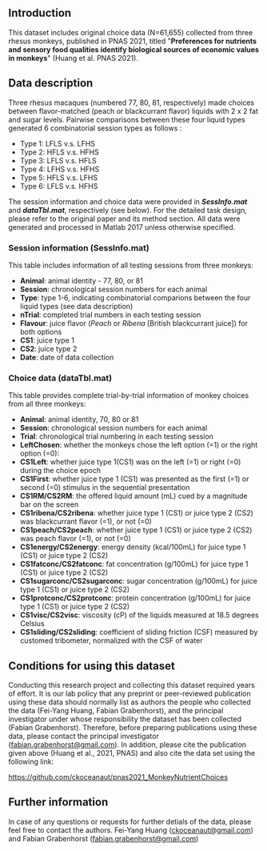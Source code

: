 ## Introduction
This dataset includes original choice data (N=61,655) collected from three rhesus monkeys, published in PNAS 2021, titled "**Preferences for nutrients and sensory food qualities identify biological sources of economic values in monkeys**" (Huang et al. PNAS 2021).

## Data description

Three rhesus macaques (numbered 77, 80, 81, respectively) made choices between flavor-matched (peach or blackcurrant flavor) liquids with 2 x 2 fat and sugar levels. Pairwise comparisons between these four liquid types generated 6 combinatorial session types as follows :
  - Type 1: LFLS v.s. LFHS
  - Type 2: HFLS v.s. HFHS
  - Type 3: LFLS v.s. HFLS
  - Type 4: LFHS v.s. HFHS
  - Type 5: HFLS v.s. LFHS
  - Type 6: LFLS v.s. HFHS

The session information and choice data were provided in ***SessInfo.mat*** and ***dataTbl.mat***, respectively (see below).
For the detailed task design, please refer to the original paper and its method section.
All data were generated and processed in Matlab 2017 unless otherwise specified.

### Session information (SessInfo.mat)
This table includes information of all testing sessions from three monkeys:
- **Animal**: animal identity - 77, 80, or 81
- **Session**: chronological session numbers for each animal
- **Type**: type 1-6, indicating combinatorial comparions between the four liquid types (see data description)
- **nTrial**: completed trial numbers in each testing session
- **Flavour**: juice flavor (_Peach_ or _Ribena_ [British blackcurrant juice]) for both options
- **CS1**: juice type 1
- **CS2**: juice type 2
- **Date**: date of data collection

### Choice data (dataTbl.mat)

This table provides complete trial-by-trial information of monkey choices from all three monkeys:
- **Animal**: animal identity, 70, 80 or 81
- **Session**: chronological session numbers for each animal
- **Trial**: chronological trial numbering in each testing session
- **LeftChosen**: whether the monkeys chose the left option (=1) or the right option (=0):
- **CS1Left**: whether juice type 1(CS1) was on the left (=1) or right (=0) during the choice epoch
- **CS1First**: whether juice type 1 (CS1) was presented as the first (=1) or second (=0) stimulus in the sequential presentation 
- **CS1RM/CS2RM**: the offered liquid amount (mL) cued by a magnitude bar on the screen
- **CS1ribena/CS2ribena**: whether juice type 1 (CS1) or juice type 2 (CS2) was blackcurrant flavor (=1), or not (=0)
- **CS1peach/CS2peach**: whether juice type 1 (CS1) or juice type 2 (CS2) was peach flavor (=1), or not (=0)
- **CS1energy/CS2energy**: energy density (kcal/100mL) for juice type 1 (CS1) or juice type 2 (CS2)
- **CS1fatconc/CS2fatconc**: fat concentration (g/100mL) for juice type 1 (CS1) or juice type 2 (CS2)
- **CS1sugarconc/CS2sugarconc**:  sugar concentration (g/100mL) for juice type 1 (CS1) or juice type 2 (CS2)
- **CS1protconc/CS2protconc**:  protein concentration (g/100mL) for juice type 1 (CS1) or juice type 2 (CS2)
- **CS1visc/CS2visc**: viscosity (cP) of the liquids measured at 18.5 degrees Celsius
- **CS1sliding/CS2sliding**: coefficient of sliding friction (CSF) measured by customed tribometer, normalized with the CSF of water 

## Conditions for using this dataset
Conducting this research project and collecting this dataset required years of effort. It is our lab policy that any preprint or peer-reviewed publication using these data should normally list as authors the people who collected the data (Fei-Yang Huang, Fabian Grabenhorst), and the principal investigator under whose responsibility the dataset has been collected (Fabian Grabenhorst). Therefore, before preparing publications using these data, please contact the principal investigator (fabian.grabenhorst@gmail.com). In addition, please cite the publication given above (Huang et al., 2021, PNAS) and also cite the data set using the following link:

https://github.com/ckoceanaut/pnas2021_MonkeyNutrientChoices

## Further information
In case of any questions or requests for further detials of the data, please feel free to contact the authors.
Fei-Yang Huang (ckoceanaut@gmail.com) and Fabian Grabenhorst (fabian.grabenhorst@gmail.com)
